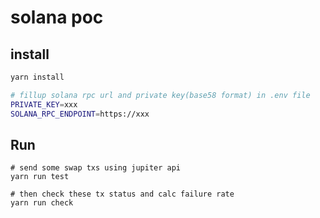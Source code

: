 # solana poc

## install

```bash
yarn install

# fillup solana rpc url and private key(base58 format) in .env file
PRIVATE_KEY=xxx
SOLANA_RPC_ENDPOINT=https://xxx
```

## Run

```
# send some swap txs using jupiter api
yarn run test

# then check these tx status and calc failure rate
yarn run check
```
